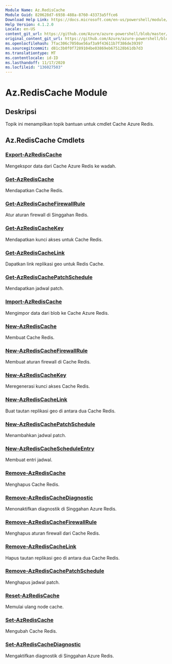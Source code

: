 ```yaml
---
Module Name: Az.RedisCache
Module Guid: 820628d7-6938-488a-8760-43373a5ffce6
Download Help Link: https://docs.microsoft.com/en-us/powershell/module/az.rediscache
Help Version: 4.1.2.0
Locale: en-US
content_git_url: https://github.com/Azure/azure-powershell/blob/master/src/RedisCache/RedisCache/help/Az.RedisCache.md
original_content_git_url: https://github.com/Azure/azure-powershell/blob/master/src/RedisCache/RedisCache/help/Az.RedisCache.md
ms.openlocfilehash: 7fac306c7050ae56af3a9f43611b7f386de39397
ms.sourcegitcommit: d81c3b0f0f7289104be03869eb675128b61db7d3
ms.translationtype: MT
ms.contentlocale: id-ID
ms.lasthandoff: 11/17/2020
ms.locfileid: "136027503"
---
```

# Az.RedisCache Module
## Deskripsi
Topik ini menampilkan topik bantuan untuk cmdlet Cache Azure Redis.

## Az.RedisCache Cmdlets
### [Export-AzRedisCache](Export-AzRedisCache.md)
Mengekspor data dari Cache Azure Redis ke wadah.

### [Get-AzRedisCache](Get-AzRedisCache.md)
Mendapatkan Cache Redis.

### [Get-AzRedisCacheFirewallRule](Get-AzRedisCacheFirewallRule.md)
Atur aturan firewall di Singgahan Redis.

### [Get-AzRedisCacheKey](Get-AzRedisCacheKey.md)
Mendapatkan kunci akses untuk Cache Redis.

### [Get-AzRedisCacheLink](Get-AzRedisCacheLink.md)
Dapatkan link replikasi geo untuk Redis Cache.

### [Get-AzRedisCachePatchSchedule](Get-AzRedisCachePatchSchedule.md)
Mendapatkan jadwal patch.

### [Import-AzRedisCache](Import-AzRedisCache.md)
Mengimpor data dari blob ke Cache Azure Redis.

### [New-AzRedisCache](New-AzRedisCache.md)
Membuat Cache Redis.

### [New-AzRedisCacheFirewallRule](New-AzRedisCacheFirewallRule.md)
Membuat aturan firewall di Cache Redis.

### [New-AzRedisCacheKey](New-AzRedisCacheKey.md)
Meregenerasi kunci akses Cache Redis.

### [New-AzRedisCacheLink](New-AzRedisCacheLink.md)
Buat tautan replikasi geo di antara dua Cache Redis.

### [New-AzRedisCachePatchSchedule](New-AzRedisCachePatchSchedule.md)
Menambahkan jadwal patch.

### [New-AzRedisCacheScheduleEntry](New-AzRedisCacheScheduleEntry.md)
Membuat entri jadwal.

### [Remove-AzRedisCache](Remove-AzRedisCache.md)
Menghapus Cache Redis.

### [Remove-AzRedisCacheDiagnostic](Remove-AzRedisCacheDiagnostic.md)
Menonaktifkan diagnostik di Singgahan Azure Redis.

### [Remove-AzRedisCacheFirewallRule](Remove-AzRedisCacheFirewallRule.md)
Menghapus aturan firewall dari Cache Redis.

### [Remove-AzRedisCacheLink](Remove-AzRedisCacheLink.md)
Hapus tautan replikasi geo di antara dua Cache Redis.

### [Remove-AzRedisCachePatchSchedule](Remove-AzRedisCachePatchSchedule.md)
Menghapus jadwal patch.

### [Reset-AzRedisCache](Reset-AzRedisCache.md)
Memulai ulang node cache.

### [Set-AzRedisCache](Set-AzRedisCache.md)
Mengubah Cache Redis.

### [Set-AzRedisCacheDiagnostic](Set-AzRedisCacheDiagnostic.md)
Mengaktifkan diagnostik di Singgahan Azure Redis.

